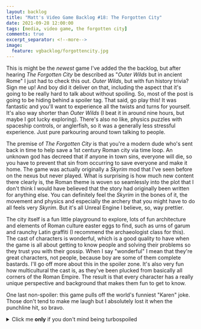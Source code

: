 ```yaml
---
layout: backlog
title: "Matt's Video Game Backlog #18: The Forgotten City"
date: 2021-09-28 12:00:00
tags: [media, video game, the forgotten city]
comments: true
excerpt_separator: <!--more-->
image:
  feature: vgbacklog/forgottencity.jpg
---
```


This is might be the _newest_ game I've added the the backlog, but after hearing _The Forgotten City_ be described as "_Outer Wilds_ but in ancient Rome" I just had to check this out. _Outer Wilds_, but with fun history trivia? Sign me up! And boy did it deliver on that, including the aspect that it's going to be really hard to talk about without spoiling. So, most of the post is going to be hiding behind a spoiler tag. That said, go play this! It was fantastic and you'll want to experience all the twists and turns for yourself. It's also way shorter than _Outer Wilds_ (I beat it in around nine hours, but maybe I got lucky exploring). There's also no like, physics puzzles with spaceship controls, or anglerfish, so it was a generally less stressful experience. Just pure parkouring around town talking to people.

The premise of _The Forgotten City_ is that you're a modern dude who's sent back in time to help save a 1st century Roman city via time loop. An unknown god has decreed that if anyone in town sins, everyone will die, so you have to prevent that sin from occurring to save everyone and make it home. The game was actually originally a _Skyrim_ mod that I've seen before on the nexus but never played. What is surprising is how much new content there clearly is, the Roman theme is woven so seamlessly into the plot that I don't think I would have believed that the story had originally been written for anything else. You can definitely feel the _Skyrim_ in the bones of it, the movement and physics and especially the archery that you might have to do all feels very _Skyrim_. But it's all Unreal Engine I believe, so, way prettier.

The city itself is a fun little playground to explore, lots of fun architecture and elements of Roman culture easter eggs to find, such as urns of garum and raunchy Latin graffiti (I recommend the archaeologist class for this). The cast of characters is wonderful, which is a good quality to have when the game is all about getting to know people and solving their problems so they trust you with their gossip. When I say "wonderful" I mean that they're great characters, not people, because boy are some of them complete bastards. I'll go off more about this in the spoiler zone. It's also very fun how multicultural the cast is, as they've been plucked from basically all corners of the Roman Empire. The result is that every character has a really unique perspective and background that makes them fun to get to know.

One last non-spoiler: this game pulls off the world's funniest "Karen" joke. Those don't tend to make me laugh but I absolutely lost it when the punchline hit, so bravo.

<!--more-->

<details>
<summary>Click me <strong>only</strong> if you don't mind being turbospoiled</summary>
<p>
Fuck Sentius. What an utter bastard. Truly an amazing villain, I was completely gobsmacked by his last-minute heel turn. I don't know if this was intended, but his smug gloating about how foolproof his plan was really solidified my resolve to do anything necessary to get Pluto to end The Golden Rule, just to spite Sentius if nothing else. I then went to Pluto and threatened to kill Proserpina a bunch and got the "Psycho" achievement, but like, honestly? What's more psycho, <i>threatening</i> to kill a single person in order to potentially save twenty-some, or coating people in gold and forcing them to live immobile for eternity for the crime of *checks notes* picking up an object they don't strictly own. Like, Sentius can beat and imprison his own daughter, and that's <i>not</i> a "sin" because she was committing the "sin" of <i>completely rationally and harmlessly</i> wanting to escape the city, but then if you free Duli he just like, picks up an object off a market stall without buying it first, and that's theft and everyone's eternally punished. Get out of here. Pluto was such an asshole that it brought me joy to be able to get under his skin, whatever the cost to my karma. I realize this section reads as really angry probably but I legitimately enjoyed the visceral anger I felt at some of these characters, and it made it really satisfying in the "good" ending where all of the evil characters have gotten what's coming to them and all the nice people are living their best lives. Maybe a bit cheesy but it was a very rewarding way to end a talking-to-people game.
</p>

<p>
The exploration of the rise and fall of civilizations via architecture was VERY cool. The segment where you find the Greek ruins, which lead to the Egyptian ruins, which lead to the <i>Sumerian</i> ruins, completely blew me away. I was double blown away by the reveal of Pluto's audience chamber, the transition in the Great Temple from Roman to Greek to Egyptian to Sumerian to <i>spaceship</i> was insane and completely unexpected. The fact that you can see the Earth out the throne room's back window? Yes please.
</p>

<p>
That said, my one gripe with <i>The Forgotten City</i> is that its lore rests on weird assumptions about how ancient paganism worked. One of the central themes here is the cycle of conquest in which the Romans do to the Greeks what the Greeks to to the Egyptians etc. etc. The Greek and Egyptian characters you meet are mad at the theft of their religious heritage, and this drives part of the plot, but my understanding of ancient paganism is that people understood that foreigners had alternate names for the same gods? Like, these cultures didn't all have very similar pantheons because they <i>stole</i> them, it's because they are all geographically adjacent and religious ideas spread around organically. Pagans would actively identify their own gods with other peoples' gods as a way of understanding each others' cultures. They were also very accommodating of dieties from elsewhere, that's like paganism's central feature, no one was going to be mad if you decide you want to worship a new god, you pick one you like, and go to their temple, and not everyones doing the same thing but that's fine! It's paganism! So Georgius and especially Khabash's anger felt really misplaced to me. Trying to reason Khabash out of his anxiety that his religion was just a "copy" of Sumerian religion was aggravating because I felt like he should already accept that other people worship the same gods but differently, since that's how his world works.

EDIT: <a href="https://en.wikipedia.org/wiki/Interpretatio_graeca#Greco-Roman_equivalents">see here for what I mean</a>, ancient paganism was way more inclusive of other, foreign religious ideas than modern monotheistic religions tend to be.

</p>

<p>
Additionally, the whole Ancient Aliens reveal, while cool, gets weirder the more I think about it. The lore seems to be resting on this idea that Sumerian culture was completely eclipsed by Egyptian, then by Greek, then by Roman, then by... whatever culture you the player come from, in a linear progression. This just isn't the case, clearly Greeks and Romans and even Sumerians (though I'm not sure they'd call themselves that) still existed in Roman times and their culture was not deleted by Roman hegemony. I feel like this is based on a Percy Jackson level of understanding of the ancient world complete with its concept of gods following Western Civilization around, as if that's a quantifiable thing. As if there's a straight-line trajectory of progress for civilization based on the passing-down of knowledge from these alien olympians. All together I think its a bit stupid, but it didn't effect my enjoyment of the actual game here at all.
</p>

<p>
I thought the progression systems were really well handled. I was worried initially that it'd be like <i>Outer Wilds</i> in that you restart the loop when you die, and that that would make you lose your inventory. Items here stand in for <i>Outer Wilds'</i> ship log as a progression tracker. I actually appreciated that death just meant reloading a save, because it removed the pressure of figuring out how to die most conveniently. Also unlike <i>Outer Wilds</i>, the days are waaaaay longer, so you can get a ton done before someone inevitably commits a sin. It was clever how you can tell Galerius to go do completed quests for you every loop, because it both saves you from having to repeat a ton of content, and also ties into the plot - helping everyone is how Galerius wins votes in the magistrate election. Everyone else does also get dialogue options to speed up conversations as you figure things out. In general, the <i>The Forgotten City</i> does a great job of not punishing your story progression when you have to start a new loop, which is nice. This convenience does make it <i>easier</i>, to the extent that it reflects poorly on Al Worth's (the guy stuck in the loop before you) problem solving skills, that he nearly died of old age before figuring it all out.
</p>

</details>
